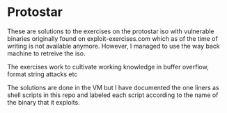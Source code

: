 # Protostar

These are solutions to the exercises on the protostar iso with vulnerable binaries originally found on exploit-exercises.com which as of the time of writing is not available anymore. However, I managed to use the way back machine to retreive the iso.

The exercises work to cultivate working knowledge in buffer overflow, format string attacks etc

The solutions are done in the VM but I have documented the one liners as shell scripts in this repo and labeled each script according to the name of the binary that it exploits.
